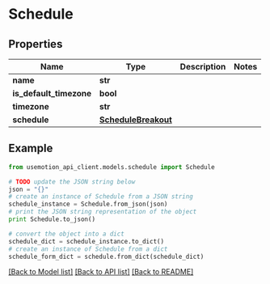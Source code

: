 # Schedule


## Properties
Name | Type | Description | Notes
------------ | ------------- | ------------- | -------------
**name** | **str** |  | 
**is_default_timezone** | **bool** |  | 
**timezone** | **str** |  | 
**schedule** | [**ScheduleBreakout**](ScheduleBreakout.md) |  | 

## Example

```python
from usemotion_api_client.models.schedule import Schedule

# TODO update the JSON string below
json = "{}"
# create an instance of Schedule from a JSON string
schedule_instance = Schedule.from_json(json)
# print the JSON string representation of the object
print Schedule.to_json()

# convert the object into a dict
schedule_dict = schedule_instance.to_dict()
# create an instance of Schedule from a dict
schedule_form_dict = schedule.from_dict(schedule_dict)
```
[[Back to Model list]](../README.md#documentation-for-models) [[Back to API list]](../README.md#documentation-for-api-endpoints) [[Back to README]](../README.md)


